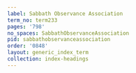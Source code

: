 ```yaml
---
label: Sabbath Observance Association
term_no: term233
pages: '798'
no_spaces: SabbathObservanceAssociation
pid: sabbathobservanceassociation
order: '0848'
layout: generic_index_term
collection: index-headings
---
```

